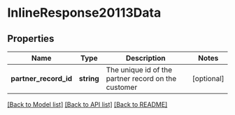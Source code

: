 # InlineResponse20113Data

## Properties
Name | Type | Description | Notes
------------ | ------------- | ------------- | -------------
**partner_record_id** | **string** | The unique id of the partner record on the customer | [optional] 

[[Back to Model list]](../../README.md#documentation-for-models) [[Back to API list]](../../README.md#documentation-for-api-endpoints) [[Back to README]](../../README.md)

